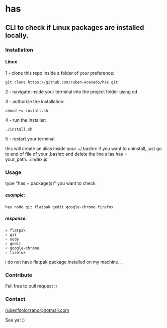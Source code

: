 # has

## CLI to check if Linux packages are installed locally.

### Installation

#### Linux

1 - clone this repo inside a folder of your preference:
```
git clone https://github.com/ruben-acevedo/has.git
```
2 - navigate inside your terminal into the project folder using cd

3 - authorize the installation:
```
chmod +x install.sh
```
4 - run the installer:
```
./install.sh
```
5 - restart your terminal

this will create an alias inside your ~/.bashrc
if you want to uninstall, just go to end of file of your .bashrc
and delete the line alias has = your_path.../index.js

### Usage

type "has + package(s)" you want to check

##### example:

```
has node git flatpak gedit google-chrome firefox
```

##### response:

```
✕ flatpak
✓ git
✓ node
✓ gedit
✓ google-chrome
✓ firefox
```

i do not have flatpak package installed on my machine...

### Contribute

Fell free to pull request :)

### Contact

rubenfsolorzano@hotmail.com

See ya! :)
